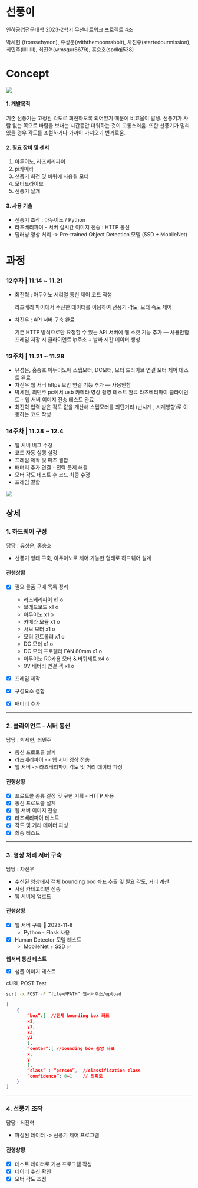 # 선풍이


인하공업전문대학 2023-2학기 무선네트워크 프로젝트 4조

박세현 (fromsehyeon), 유성운(withthemoonrabbit), 차진우(startedourmission), 최민주(lllllIIlI), 최진혁(wmsgur8679), 홍승호(spdlqj538)


# Concept

![](etc/FlowChart.png)
#### 1. 개발목적

기존 선풍기는 고정된 각도로 회전하도록 되어있기 때문에 비효율이 발생. 선풍기가 사람 없는 쪽으로 바람을 보내는 시간동안 더워하는 것이 고통스러움. 또한 선풍기가 멀리 있을 경우 각도를 조절하거나 가까이 가져오기 번거로움.



#### 2. 필요 장비 및 센서

1. 아두이노, 라즈베리파이
2. pi카메라
3. 선풍기 회전 및 바퀴에 사용될 모터
4. 모터드라이브
5. 선풍기 날개

#### 3. 사용 기술

- 선풍기 조작 : 아두이노 / Python
- 라즈베리파이 - 서버 실시간 이미지 전송 : HTTP 통신
- 딥러닝 영상 처리 -> Pre-trained Object Detection 모델 (SSD + MobileNet)

# 과정

### 12주차 | 11.14 ~ 11.21

- 최진혁 : 아두이노 시리얼 통신 제어 코드 작성
	
	라즈베리 파이에서 수신한 데이터를 이용하여
	선풍기 각도, 모터 속도 제어
	
- 차진우 : API 서버 구축 완료
	
	기존 HTTP 방식으로만 요청할 수 있는 API 서버에 웹 소켓 기능 추가 — 사용안함
	프레임 저장 시 클라이언트 ip주소 + 날짜 시간 데이터 생성


### 13주차 | 11.21 ~ 11.28

- 유성운, 홍승호
	아두이노에 스탭모터, DC모터, 모터 드라이브 연결
	모터 제어 테스트 완료
- 차진우 
	웹 서버 https 보안 연결 기능 추가 — 사용안함
- 박세현, 최민주
	pc에서 usb 카메라 영상 촬영 테스트 완료
	라즈베리파이 클라이언트 - 웹 서버 이미지 전송 테스트 완료
- 최진혁
  	입력 받은 각도 값을 계산해 스텝모터를 최단거리 (반시계 , 시계방향)로 이동하는 코드 작성

### 14주차 | 11.28 ~ 12.4

- 웹 서버 버그 수정
- 코드 자동 실행 설정
- 프레임 제작 및 파츠 결합
- 배터리 추가 연결 - 전력 문제 해결
- 모터 각도 테스트 후 코드 최종 수정
- 프레임 결합

![](etc/완성사진.png)
## 상세

### 1. 하드웨어 구성
담당 : 유성운, 홍승호

- 선풍기 형태 구축, 아두이노로 제어 가능한 형태로 하드웨어 설계
#### 진행상황

- [x] 필요 물품 구매 목록 정리
      
  - 라즈베리파이 x1 o
  - 브레드보드 x1 o
  - 아두이노 x1 o
  - 카메라 모듈 x1 o
  - 서보 모터 x1 o
  - 모터 컨트롤러 x1 o
  - DC 모터 x1 o
  - DC 모터 프로펠러 FAN 80mm x1 o
  - 아두이노 RC카용 모터 & 바퀴세트 x4 o
  - 9V 배터리 연결 잭 x1 o

- [x] 프레임 제작
- [x] 구성요소 결합
- [x] 배터리 추가

***
### 2. 클라이언트 - 서버 통신
담당 : 박세현, 최민주

- 통신 프로토콜 설계
- 라즈베리파이 -> 웹 서버 영상 전송
- 웹 서버 -> 라즈베리파이 각도 및 거리 데이터 파싱

#### 진행상황

- [x] 프로토콜 종류 결정 및 구현 기획
      - HTTP 사용
- [x] 통신 프로토콜 설계
- [x] 웹 서버 이미지 전송
- [x] 라즈베리파이 테스트
- [x] 각도 및 거리 데이터 파싱
- [x] 최종 테스트

***
### 3. 영상 처리 서버 구축
담당 : 차진우

- 수신된 영상에서 객체 bounding bod 좌표 추출 및 필요 각도, 거리 계산
- 사람 카테고리만 전송
- 웹 서버에 업로드

#### 진행상황

- [x] 웹 서버 구축 📅 2023-11-8 
	- Python - Flask 사용
- [x] Human Detector 모델 테스트
	- MobileNet + SSD ✅

**웹서버 통신 테스트**

- [x] 샘플 이미지 테스트

cURL POST Test
```sh
surl -x POST -F “file=@PATH” 웹서버주소/upload
```

```json
[
	{
		“box”:[  //전체 bounding box 좌표
		x1,
		y1,
		x2,
		y2
		],
		“center”:[ //bounding box 중앙 좌표
		x,
		y
		],
		“class” : “person”,  //classification class
		“confidence”: 0~1    // 정확도
	}
]
```


***
### 4. 선풍기 조작
담당 : 최진혁

- 파싱된 데이터 -> 선풍기 제어 프로그램
#### 진행상황

- [x] 테스트 데이터로 기본 프로그램 작성
- [x] 데이터 수신 확인
- [x] 모터 각도 조정
